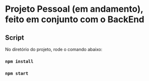 # Projeto Pessoal (em andamento), feito em conjunto com o BackEnd

## Script 

No diretório do projeto, rode o comando abaixo:

### `npm install`
### `npm start`


